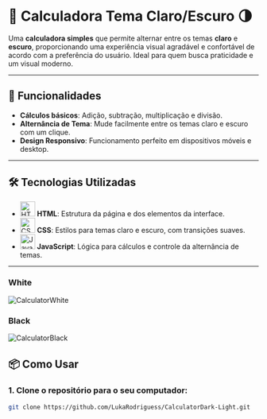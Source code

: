 # 🧮 **Calculadora Tema Claro/Escuro** 🌗

Uma **calculadora simples** que permite alternar entre os temas **claro** e **escuro**, proporcionando uma experiência visual agradável e confortável de acordo com a preferência do usuário. Ideal para quem busca praticidade e um visual moderno.

---

## 🚀 **Funcionalidades**

- **Cálculos básicos**: Adição, subtração, multiplicação e divisão.
- **Alternância de Tema**: Mude facilmente entre os temas claro e escuro com um clique.
- **Design Responsivo**: Funcionamento perfeito em dispositivos móveis e desktop.

---

## 🛠️ **Tecnologias Utilizadas**

- <img src="https://upload.wikimedia.org/wikipedia/commons/6/6a/HTML5_logo_and_wordmark.svg" alt="HTML Logo" width="30" height="30"> **HTML**: Estrutura da página e dos elementos da interface.
- <img src="https://upload.wikimedia.org/wikipedia/commons/3/3e/CSS3_logo.svg" alt="CSS Logo" width="30" height="30"> **CSS**: Estilos para temas claro e escuro, com transições suaves.
- <img src="https://upload.wikimedia.org/wikipedia/commons/2/23/JavaScript-logo.png" alt="JavaScript Logo" width="30" height="30"> **JavaScript**: Lógica para cálculos e controle da alternância de temas.

---

### White
![CalculatorWhite](https://github.com/user-attachments/assets/de1961ca-8d27-48b7-a569-d4aa4c3f96df)
### Black
![CalculatorBlack](https://github.com/user-attachments/assets/27c79a12-feb3-4094-a53e-bcc95a385d74)

## 📦 **Como Usar**

### 1. Clone o repositório para o seu computador:
```bash
git clone https://github.com/LukaRodriguess/CalculatorDark-Light.git
